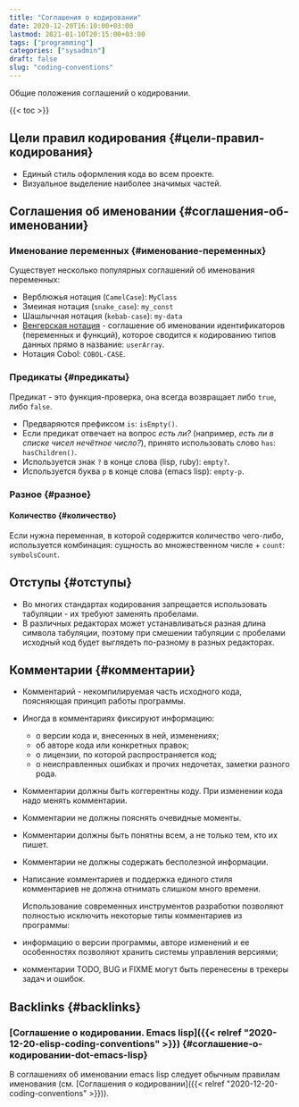 ```yaml
---
title: "Соглашения о кодировании"
date: 2020-12-20T16:10:00+03:00
lastmod: 2021-01-10T20:15:00+03:00
tags: ["programming"]
categories: ["sysadmin"]
draft: false
slug: "coding-conventions"
---
```


Общие положения соглашений о кодировании.

<!--more-->

{{< toc >}}


## Цели правил кодирования {#цели-правил-кодирования}

-   Единый стиль оформления кода во всем проекте.
-   Визуальное выделение наиболее значимых частей.


## Соглашения об именовании {#соглашения-об-именовании}


### Именование переменных {#именование-переменных}

Существует несколько популярных соглашений об именования переменных:

-   Верблюжья нотация (`CamelCase`): `MyClass`
-   Змеиная нотация (`snake_case`): `my_const`
-   Шашлычная нотация (`kebab-case`): `my-data`
-   [Венгерская нотация](https://ru.wikipedia.org/wiki/%D0%92%D0%B5%D0%BD%D0%B3%D0%B5%D1%80%D1%81%D0%BA%D0%B0%D1%8F%5F%D0%BD%D0%BE%D1%82%D0%B0%D1%86%D0%B8%D1%8F) - соглашение об именовании идентификаторов (переменных и функций), которое сводится к кодированию типов данных прямо в название: `userArray`.
-   Нотация Cobol: `COBOL-CASE`.


### Предикаты {#предикаты}

Предикат - это функция-проверка, она всегда возвращает либо `true`, либо `false`.

-   Предваряются префиксом `is`: `isEmpty()`.
-   Если предикат отвечает на вопрос _есть ли?_ (например, _есть ли в списке чисел нечётное число?_), принято использовать слово `has`: `hasChildren()`.
-   Используется знак `?` в конце слова (lisp, ruby): `empty?`.
-   Используется буква `p` в конце слова (emacs lisp): `empty-p`.


### Разное {#разное}


#### Количество {#количество}

Если нужна переменная, в которой содержится количество чего-либо, используется комбинация: сущность во множественном числе + `count`: `symbolsCount`.


## Отступы {#отступы}

-   Во многих стандартах кодирования запрещается использовать табуляции - их требуют заменять пробелами.
-   В различных редакторах может устанавливаться разная длина символа табуляции, поэтому при смешении табуляции с пробелами исходный код будет выглядеть по-разному в разных редакторах.


## Комментарии {#комментарии}

-   Комментарий - некомпилируемая часть исходного кода, поясняющая принцип работы программы.
-   Иногда в комментариях фиксируют информацию:
    -   о версии кода и, внесенных в ней, изменениях;
    -   об авторе кода или конкретных правок;
    -   о лицензии, по которой распространяется код;
    -   о неисправленных ошибках и прочих недочетах, заметки разного рода.
-   Комментарии должны быть коггерентны коду. При изменении кода надо менять комментарии.
-   Комментарии не должны пояснять очевидные моменты.
-   Комментарии должны быть понятны всем, а не только тем, кто их пишет.
-   Комментарии не должны содержать бесполезной информации.
-   Написание комментариев и поддержка единого стиля комментариев не должна отнимать слишком много времени.

    Использование современных инструментов разработки позволяют полностью исключить некоторые типы комментариев из программы:
-   информацию о версии программы, авторе изменений и ее особенностях позволяют хранить системы управления версиями;
-   комментарии TODO, BUG и FIXME могут быть перенесены в трекеры задач и ошибок.


## Backlinks {#backlinks}


### [Соглашение о кодировании. Emacs lisp]({{< relref "2020-12-20-elisp-coding-conventions" >}}) {#соглашение-о-кодировании-dot-emacs-lisp}

В соглашениях об именовании emacs lisp следует обычным правилам именования (см. [Соглашения о кодировании]({{< relref "2020-12-20-coding-conventions" >}})).
